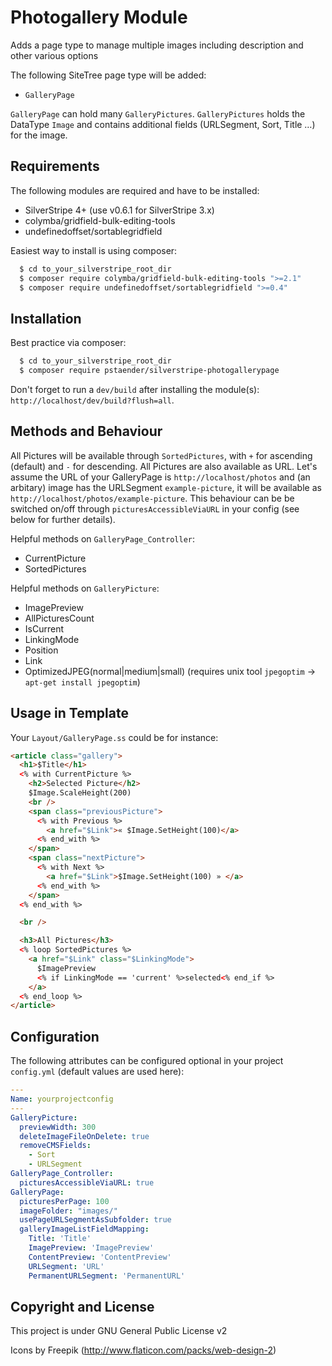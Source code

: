 # Photogallery Module

Adds a page type to manage multiple images including description and other various options

The following SiteTree page type will be added:

  * `GalleryPage`

`GalleryPage` can hold many `GalleryPictures`. `GalleryPictures` holds the DataType `Image` and contains additional fields (URLSegment, Sort, Title …) for the image.

## Requirements

The following modules are required and have to be installed:

  * SilverStripe 4+ (use v0.6.1 for SilverStripe 3.x)
  * colymba/gridfield-bulk-editing-tools
  * undefinedoffset/sortablegridfield

Easiest way to install is using composer:

```sh
  $ cd to_your_silverstripe_root_dir
  $ composer require colymba/gridfield-bulk-editing-tools ">=2.1"
  $ composer require undefinedoffset/sortablegridfield ">=0.4"
```

## Installation

Best practice via composer:

```sh
  $ cd to_your_silverstripe_root_dir
  $ composer require pstaender/silverstripe-photogallerypage
```

Don't forget to run a `dev/build` after installing the module(s): `http://localhost/dev/build?flush=all`.

## Methods and Behaviour

All Pictures will be available through `SortedPictures`, with `+` for ascending (default) and `-` for descending. All Pictures are also available as URL. Let's assume the URL of your GalleryPage is `http://localhost/photos` and (an arbitary) image has the URLSegment `example-picture`, it will be available as `http://localhost/photos/example-picture`. This behaviour can be be switched on/off through `picturesAccessibleViaURL` in your config (see below for further details).

Helpful methods on `GalleryPage_Controller`:

  * CurrentPicture
  * SortedPictures

Helpful methods on `GalleryPicture`:

  * ImagePreview
  * AllPicturesCount
  * IsCurrent
  * LinkingMode
  * Position
  * Link
  * OptimizedJPEG(normal|medium|small) (requires unix tool `jpegoptim` -> `apt-get install jpegoptim`)

## Usage in Template

Your `Layout/GalleryPage.ss` could be for instance:

```html
<article class="gallery">
  <h1>$Title</h1>
  <% with CurrentPicture %>
    <h2>Selected Picture</h2>
    $Image.ScaleHeight(200)
    <br />
    <span class="previousPicture">
      <% with Previous %>
        <a href="$Link">« $Image.SetHeight(100)</a>
      <% end_with %>
    </span>
    <span class="nextPicture">
      <% with Next %>
        <a href="$Link">$Image.SetHeight(100) » </a>
      <% end_with %>
    </span>
  <% end_with %>

  <br />

  <h3>All Pictures</h3>
  <% loop SortedPictures %>
    <a href="$Link" class="$LinkingMode">
      $ImagePreview
      <% if LinkingMode == 'current' %>selected<% end_if %>
    </a>
  <% end_loop %>
</article>
```

## Configuration

The following attributes can be configured optional in your project `config.yml` (default values are used here):

```yml
---
Name: yourprojectconfig
---
GalleryPicture:
  previewWidth: 300
  deleteImageFileOnDelete: true
  removeCMSFields:
    - Sort
    - URLSegment
GalleryPage_Controller:
  picturesAccessibleViaURL: true
GalleryPage:
  picturesPerPage: 100
  imageFolder: "images/"
  usePageURLSegmentAsSubfolder: true
  galleryImageListFieldMapping:
    Title: 'Title'
    ImagePreview: 'ImagePreview'
    ContentPreview: 'ContentPreview'
    URLSegment: 'URL'
    PermanentURLSegment: 'PermanentURL'
```

## Copyright and License

This project is under GNU General Public License v2

Icons by Freepik (http://www.flaticon.com/packs/web-design-2)
